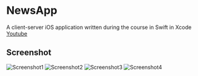 # NewsApp
A client-server iOS application written during the course in Swift in Xcode [Youtube](https://www.youtube.com/watch?v=lCDTcGJ5Nwg&list=PLcmaZSNs2TKhWZSUVA8sFt2ETdbH7LCP3)

## Screenshot

![Screenshot1](NewsApp/Screenshots/Screenshot1.png)
![Screenshot2](NewsApp/Screenshots/Screenshot2.png)
![Screenshot3](NewsApp/Screenshots/Screenshot3.png)
![Screenshot4](NewsApp/Screenshots/Screenshot4.png)
